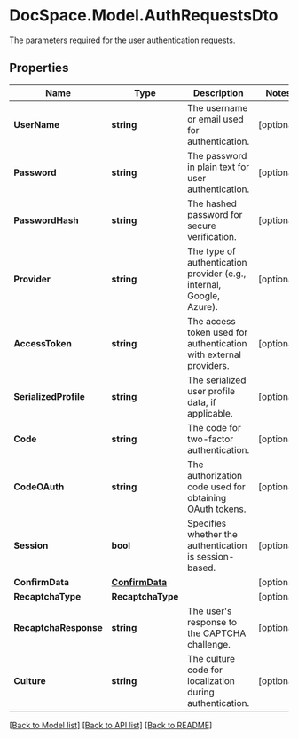 # DocSpace.Model.AuthRequestsDto
The parameters required for the user authentication requests.

## Properties

Name | Type | Description | Notes
------------ | ------------- | ------------- | -------------
**UserName** | **string** | The username or email used for authentication. | [optional] 
**Password** | **string** | The password in plain text for user authentication. | [optional] 
**PasswordHash** | **string** | The hashed password for secure verification. | [optional] 
**Provider** | **string** | The type of authentication provider (e.g., internal, Google, Azure). | [optional] 
**AccessToken** | **string** | The access token used for authentication with external providers. | [optional] 
**SerializedProfile** | **string** | The serialized user profile data, if applicable. | [optional] 
**Code** | **string** | The code for two-factor authentication. | [optional] 
**CodeOAuth** | **string** | The authorization code used for obtaining OAuth tokens. | [optional] 
**Session** | **bool** | Specifies whether the authentication is session-based. | [optional] 
**ConfirmData** | [**ConfirmData**](.md) |  | [optional] 
**RecaptchaType** | **RecaptchaType** |  | [optional] 
**RecaptchaResponse** | **string** | The user&#39;s response to the CAPTCHA challenge. | [optional] 
**Culture** | **string** | The culture code for localization during authentication. | [optional] 

[[Back to Model list]](../README.md#documentation-for-models) [[Back to API list]](../README.md#documentation-for-api-endpoints) [[Back to README]](../README.md)

